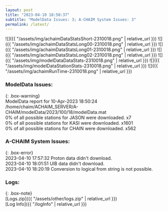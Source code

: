 ```yaml
---
layout: post
title: "2023-04-10 18:50:37"
subtitle: "ModelData Issues: 3; A-CHAIM System Issues: 3"
permalink: /latest/
---
```


![]({{ "/assets/img/achaimDataStatsShort-2310018.png" | relative_url }})
![]({{ "/assets/img/achaimDataStatsLong00-2310018.png" | relative_url }})
![]({{ "/assets/img/achaimDataStatsLong01-2310018.png" | relative_url }})
![]({{ "/assets/img/achaimDataStatsLong02-2310018.png" | relative_url }})
![]({{ "/assets/img/modelDataDataStats-2310018.png" | relative_url }})
![]({{ "/assets/img/modelDataStationStats-2310018.png" | relative_url }})
![]({{ "/assets/img/achaimRunTime-2310018.png" | relative_url }})


### ModelData Issues:  
  
{: .box-warning}  
 ModelData report for 10-Apr-2023 18:50:24   
 /home/chaim/ACHAIM_SERVER/A-CHAIM/modelData/2023/100/18/modelData.mat   
 0% of all possible stations for JASON were downloaded. x7   
 0% of all possible stations for KASI were downloaded. x1601   
 0% of all possible stations for CHAIN were downloaded. x562   
  
### A-CHAIM System Issues:  
  
{: .box-error}  
2023-04-10 17:57:32 Proton data didn't download.  
2023-04-10 18:01:51 UIB data didn't download.  
2023-04-10 18:20:19 Conversion to logical from string is not possible.  

### Logs:  
  
{: .box-note}  
[Logs.zip]({{ "/assets/other/logs.zip" | relative_url }})  
[Log Info]({{ "/logInfo" | relative_url }})  
